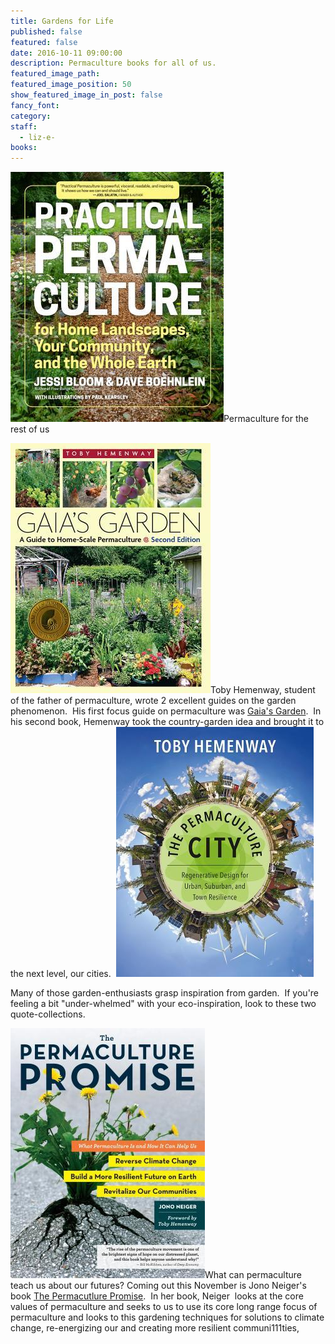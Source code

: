 ```yaml
---
title: Gardens for Life
published: false
featured: false
date: 2016-10-11 09:00:00
description: Permaculture books for all of us.
featured_image_path:
featured_image_position: 50
show_featured_image_in_post: false
fancy_font:
category:
staff:
  - liz-e-
books:
---
```



![](/uploads/versions/permaculture-city---x----341-400x---.jpg)Permaculture for the rest of us

![](/uploads/versions/gaias-garden---x----320-400x---.jpg)Toby Hemenway, student of the father of permaculture, wrote 2 excellent guides on the garden phenomenon.&nbsp; His first focus guide on permaculture was <u>Gaia's Garden</u>.&nbsp; In his second book, Hemenway took the country-garden idea and brought it to the next level, our cities.&nbsp; ![](/uploads/versions/per---x----316-400x---.jpg)

Many of those garden-enthusiasts grasp inspiration from garden.&nbsp; If you're feeling a bit "under-whelmed" with your eco-inspiration, look to these two quote-collections. &nbsp;&nbsp;

![](/uploads/versions/perma-promise---x----311-400x---.jpg)What can permaculture teach us about our futures? Coming out this November is Jono Neiger's book <u>The Permacutlure Promise</u>.&nbsp; In her book, Neiger&nbsp; looks at the core values of permaculture and seeks to us to use its core long range focus of permaculture and looks to this gardening techniques for solutions to climate change, re-energizing our and creating more resilient communi111ties,&nbsp;